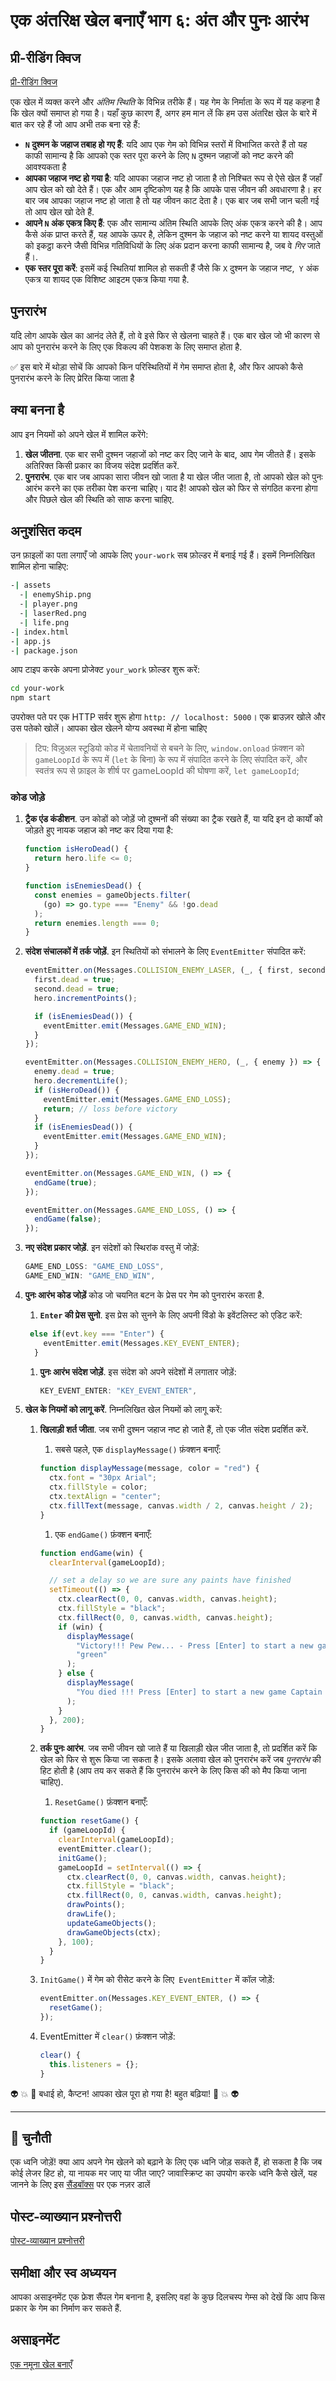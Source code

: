 # एक अंतरिक्ष खेल बनाएँ भाग ६: अंत और पुनः आरंभ

## प्री-रीडिंग क्विज

[प्री-रीडिंग क्विज](https://wonderful-flower-063e19f0f.1.azurestaticapps.net/quiz/39?loc=hi)

एक खेल में व्यक्त करने और _अंतिम स्थिति_ के विभिन्न तरीके हैं। यह गेम के निर्माता के रूप में यह कहना है कि खेल क्यों समाप्त हो गया है। यहाँ कुछ कारण हैं, अगर हम मान लें कि हम उस अंतरिक्ष खेल के बारे में बात कर रहे हैं जो आप अभी तक बना रहे हैं:

- **`N` दुश्मन के जहाज तबाह हो गए हैं**: यदि आप एक गेम को विभिन्न स्तरों में विभाजित करते हैं तो यह काफी सामान्य है कि आपको एक स्तर पूरा करने के लिए `N` दुश्मन जहाजों को नष्ट करने की आवश्यकता है
- **आपका जहाज नष्ट हो गया है**: यदि आपका जहाज नष्ट हो जाता है तो निश्चित रूप से ऐसे खेल हैं जहाँ आप खेल को खो देते हैं। एक और आम दृष्टिकोण यह है कि आपके पास जीवन की अवधारणा है। हर बार जब आपका जहाज नष्ट हो जाता है तो यह जीवन काट देता है। एक बार जब सभी जान चली गई तो आप खेल खो देते हैं.
- **आपने `N` अंक एकत्र किए हैं**: एक और सामान्य अंतिम स्थिति आपके लिए अंक एकत्र करने की है। आप कैसे अंक प्राप्त करते हैं, यह आपके ऊपर है, लेकिन दुश्मन के जहाज को नष्ट करने या शायद वस्तुओं को इकट्ठा करने जैसी विभिन्न गतिविधियों के लिए अंक प्रदान करना काफी सामान्य है, जब वे _गिर_ जाते हैं।.
- **एक स्तर पूरा करें**: इसमें कई स्थितियां शामिल हो सकती हैं जैसे कि `X` दुश्मन के जहाज नष्ट,` Y` अंक एकत्र या शायद एक विशिष्ट आइटम एकत्र किया गया है.

## पुनरारंभ

यदि लोग आपके खेल का आनंद लेते हैं, तो वे इसे फिर से खेलना चाहते हैं। एक बार खेल जो भी कारण से आप को पुनरारंभ करने के लिए एक विकल्प की पेशकश के लिए समाप्त होता है.

✅ इस बारे में थोड़ा सोचें कि आपको किन परिस्थितियों में गेम समाप्त होता है, और फिर आपको कैसे पुनरारंभ करने के लिए प्रेरित किया जाता है

## क्या बनना है

आप इन नियमों को अपने खेल में शामिल करेंगे:

1. **खेल जीतना**. एक बार सभी दुश्मन जहाजों को नष्ट कर दिए जाने के बाद, आप गेम जीतते हैं। इसके अतिरिक्त किसी प्रकार का विजय संदेश प्रदर्शित करें.
1. **पुनरारंभ**. एक बार जब आपका सारा जीवन खो जाता है या खेल जीत जाता है, तो आपको खेल को पुनः आरंभ करने का एक तरीका पेश करना चाहिए। याद है! आपको खेल को फिर से संगठित करना होगा और पिछले खेल की स्थिति को साफ करना चाहिए.

## अनुशंसित कदम

उन फ़ाइलों का पता लगाएँ जो आपके लिए `your-work` सब फ़ोल्डर में बनाई गई हैं। इसमें निम्नलिखित शामिल होना चाहिए:

```bash
-| assets
  -| enemyShip.png
  -| player.png
  -| laserRed.png
  -| life.png
-| index.html
-| app.js
-| package.json
```

आप टाइप करके अपना प्रोजेक्ट `your_work` फ़ोल्डर शुरू करें:

```bash
cd your-work
npm start
```

उपरोक्त पते पर एक HTTP सर्वर शुरू होगा `http: // localhost: 5000`। एक ब्राउज़र खोले और उस पतेको खोलें। आपका खेल खेलने योग्य अवस्था में होना चाहिए

> टिप: विज़ुअल स्टूडियो कोड में चेतावनियों से बचने के लिए, `window.onload` फ़ंक्शन को` gameLoopId` के रूप में (`let` के बिना) के रूप में संपादित करने के लिए संपादित करें, और स्वतंत्र रूप से फ़ाइल के शीर्ष पर gameLoopId की घोषणा करें, `let gameLoopId`;

### कोड जोड़े

1. **ट्रैक एंड कंडीशन**. उन कोडों को जोड़ें जो दुश्मनों की संख्या का ट्रैक रखते हैं, या यदि इन दो कार्यों को जोड़ते हुए नायक जहाज को नष्ट कर दिया गया है:

   ```javascript
   function isHeroDead() {
     return hero.life <= 0;
   }

   function isEnemiesDead() {
     const enemies = gameObjects.filter(
       (go) => go.type === "Enemy" && !go.dead
     );
     return enemies.length === 0;
   }
   ```

1. **संदेश संचालकों में तर्क जोड़ें**. इन स्थितियों को संभालने के लिए `EventEmitter` संपादित करें:

   ```javascript
   eventEmitter.on(Messages.COLLISION_ENEMY_LASER, (_, { first, second }) => {
     first.dead = true;
     second.dead = true;
     hero.incrementPoints();

     if (isEnemiesDead()) {
       eventEmitter.emit(Messages.GAME_END_WIN);
     }
   });

   eventEmitter.on(Messages.COLLISION_ENEMY_HERO, (_, { enemy }) => {
     enemy.dead = true;
     hero.decrementLife();
     if (isHeroDead()) {
       eventEmitter.emit(Messages.GAME_END_LOSS);
       return; // loss before victory
     }
     if (isEnemiesDead()) {
       eventEmitter.emit(Messages.GAME_END_WIN);
     }
   });

   eventEmitter.on(Messages.GAME_END_WIN, () => {
     endGame(true);
   });

   eventEmitter.on(Messages.GAME_END_LOSS, () => {
     endGame(false);
   });
   ```

1. **नए संदेश प्रकार जोड़ें**. इन संदेशों को स्थिरांक वस्तु में जोड़ें:

   ```javascript
   GAME_END_LOSS: "GAME_END_LOSS",
   GAME_END_WIN: "GAME_END_WIN",
   ```

1. **पुनः आरंभ कोड जोड़ें** कोड जो चयनित बटन के प्रेस पर गेम को पुनरारंभ करता है.

   1. **`Enter` की प्रेस सुनो**. इस प्रेस को सुनने के लिए अपनी विंडो के इवेंटलिस्ट को एडिट करें:

   ```javascript
    else if(evt.key === "Enter") {
       eventEmitter.emit(Messages.KEY_EVENT_ENTER);
     }
   ```

   1. **पुनः आरंभ संदेश जोड़ें**. इस संदेश को अपने संदेशों में लगातार जोड़ें:

      ```javascript
      KEY_EVENT_ENTER: "KEY_EVENT_ENTER",
      ```

1. **खेल के नियमों को लागू करें**. निम्नलिखित खेल नियमों को लागू करें:

   1. **खिलाड़ी शर्त जीता**. जब सभी दुश्मन जहाज नष्ट हो जाते हैं, तो एक जीत संदेश प्रदर्शित करें.

      1. सबसे पहले, एक `displayMessage()` फ़ंक्शन बनाएँ:

      ```javascript
      function displayMessage(message, color = "red") {
        ctx.font = "30px Arial";
        ctx.fillStyle = color;
        ctx.textAlign = "center";
        ctx.fillText(message, canvas.width / 2, canvas.height / 2);
      }
      ```

      1. एक `endGame()` फ़ंक्शन बनाएँ:

      ```javascript
      function endGame(win) {
        clearInterval(gameLoopId);

        // set a delay so we are sure any paints have finished
        setTimeout(() => {
          ctx.clearRect(0, 0, canvas.width, canvas.height);
          ctx.fillStyle = "black";
          ctx.fillRect(0, 0, canvas.width, canvas.height);
          if (win) {
            displayMessage(
              "Victory!!! Pew Pew... - Press [Enter] to start a new game Captain Pew Pew",
              "green"
            );
          } else {
            displayMessage(
              "You died !!! Press [Enter] to start a new game Captain Pew Pew"
            );
          }
        }, 200);
      }
      ```

   1. **तर्क पुनः आरंभ**. जब सभी जीवन खो जाते हैं या खिलाड़ी खेल जीत जाता है, तो प्रदर्शित करें कि खेल को फिर से शुरू किया जा सकता है। इसके अलावा खेल को पुनरारंभ करें जब _पुनरारंभ_ की हिट होती है (आप तय कर सकते हैं कि पुनरारंभ करने के लिए किस की को मैप किया जाना चाहिए).

      1. `ResetGame()` फ़ंक्शन बनाएँ:

      ```javascript
      function resetGame() {
        if (gameLoopId) {
          clearInterval(gameLoopId);
          eventEmitter.clear();
          initGame();
          gameLoopId = setInterval(() => {
            ctx.clearRect(0, 0, canvas.width, canvas.height);
            ctx.fillStyle = "black";
            ctx.fillRect(0, 0, canvas.width, canvas.height);
            drawPoints();
            drawLife();
            updateGameObjects();
            drawGameObjects(ctx);
          }, 100);
        }
      }
      ```

   1. `InitGame()` में गेम को रीसेट करने के लिए` EventEmitter` में कॉल जोड़ें:

      ```javascript
      eventEmitter.on(Messages.KEY_EVENT_ENTER, () => {
        resetGame();
      });
      ```

   1. EventEmitter में `clear()` फ़ंक्शन जोड़ें:

      ```javascript
      clear() {
        this.listeners = {};
      }
      ```

👽 💥 🚀 बधाई हो, कैप्टन! आपका खेल पूरा हो गया है! बहुत बढ़िया! 🚀 💥 👽

---

## 🚀 चुनौती

एक ध्वनि जोड़ें! क्या आप अपने गेम खेलने को बढ़ाने के लिए एक ध्वनि जोड़ सकते हैं, हो सकता है कि जब कोई लेजर हिट हो, या नायक मर जाए या जीत जाए? जावास्क्रिप्ट का उपयोग करके ध्वनि कैसे खेलें, यह जानने के लिए इस [सैंडबॉक्स](https://www.w3schools.com/jsref/tryit.asp?filename=tryjsref_audio_play) पर एक नज़र डालें

## पोस्ट-व्याख्यान प्रश्नोत्तरी

[पोस्ट-व्याख्यान प्रश्नोत्तरी](https://wonderful-flower-063e19f0f.1.azurestaticapps.net/quiz/40?loc=hi)

## समीक्षा और स्व अध्ययन

आपका असाइनमेंट एक फ्रेश सैंपल गेम बनाना है, इसलिए वहां के कुछ दिलचस्प गेम्स को देखें कि आप किस प्रकार के गेम का निर्माण कर सकते हैं.

## असाइनमेंट

[एक नमूना खेल बनाएँ](assignment.hi.md)
